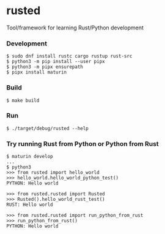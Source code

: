 # rusted

Tool/framework for learning Rust/Python development

### Development

    $ sudo dnf install rustc cargo rustup rust-src
    $ python3 -m pip install --user pipx
    $ python3 -m pipx ensurepath
    $ pipx install maturin

### Build

    $ make build

### Run

    $ ./target/debug/rusted --help

### Try running Rust from Python or Python from Rust

    $ maturin develop
    ...
    $ python3
    >>> from rusted import hello_world
    >>> hello_world.hello_world_python_test()
    PYTHON: Hello world

    >>> from rusted.rusted import Rusted
    >>> Rusted().hello_world_rust_test()
    RUST: Hello world

    >>> from rusted.rusted import run_python_from_rust
    >>> run_python_from_rust()
    PYTHON: Hello world
